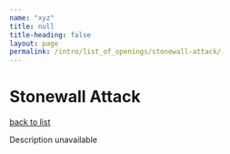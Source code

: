 ```yaml
---
name: "xyz"
title: null
title-heading: false
layout: page
permalink: /intro/list_of_openings/stonewall-attack/
---
```


# Stonewall Attack

[back to list](../../list_of_openings)

Description unavailable